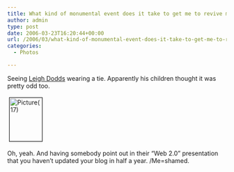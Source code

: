 ```yaml
---
title: What kind of monumental event does it take to get me to revive my moribund blog?
author: admin
type: post
date: 2006-03-23T16:20:44+00:00
url: /2006/03/what-kind-of-monumental-event-does-it-take-to-get-me-to-revive-my-moribund-blog/
categories:
  - Photos

---
```

Seeing [Leigh Dodds][1] wearing a tie. Apparently his children thought it was pretty odd too.

<a href="http://www.gbilder.com/blog/wp-content/Picture(17).jpg" onclick="window.open('http://www.gbilder.com/blog/wp-content/Picture(17).jpg','popup','width=480,height=640,scrollbars=no,resizable=yes,toolbar=no,directories=no,location=no,menubar=no,status=yes,left=0,top=0');return false"><img src="http://www.gbilder.com/blog/wp-content/Picture(17)-tm.jpg" height="100" width="75" border="1" hspace="4" vspace="4" alt="Picture(17)" title="Picture(17)" /></a>
  
Oh, yeah. And having somebody point out in their &#8220;Web 2.0&#8221; presentation that you haven&#8217;t updated your blog in half a year. /Me=shamed.

 [1]: http://www.ldodds.com/blog/